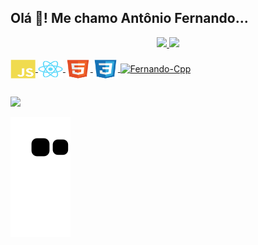 ## Olá 👋! Me chamo Antônio Fernando... 


<div align="center">
  <a href="https://github.com/antoniofernandodearujo">
  <img height="180em" src="https://github-readme-stats.vercel.app/api?username=antoniofernandodearujo&show_icons=true&theme=dracula&include_all_commits=true&count_private=true"/>
  <img height="180em" src="https://github-readme-stats.vercel.app/api/top-langs/?username=antoniofernandodearujo&layout=compact&langs_count=8&theme=dracula"/>
</div>
<div style="display: inline_block"><br>
  <img align="center" alt="Fernando-Js" height="30" width="40" src="https://raw.githubusercontent.com/devicons/devicon/master/icons/javascript/javascript-plain.svg"/>
  <img align="center" alt="Fernando-React" height="30" width="40" src="https://raw.githubusercontent.com/devicons/devicon/master/icons/react/react-original.svg"/>
  <img align="center" alt="Fernando-HTML" height="30" width="40" src="https://raw.githubusercontent.com/devicons/devicon/master/icons/html5/html5-original.svg">
  <img align="center" alt="Fernando-CSS" height="30" width="40" src="https://raw.githubusercontent.com/devicons/devicon/master/icons/css3/css3-original.svg">
  <img align="center" alt="Fernando-Cpp" height="30" width"40" src="https://cdn.jsdelivr.net/gh/devicons/devicon/icons/cplusplus/cplusplus-original.svg" />
          
</div>
  
  ##
 
<div> 
  <a href = "mailto:afas@academico.ufpb.br"><img src="https://img.shields.io/badge/-Gmail-%23333?style=for-the-badge&logo=gmail&logoColor=red" target="_blank"></a>
 
  ![Snake animation](https://github.com/antoniofernandodearujo/antoniofernandodearujo/blob/output/github-contribution-grid-snake.svg)
 
</div>
